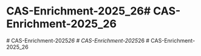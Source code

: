 # CAS-Enrichment-2025_26#   C A S - E n r i c h m e n t - 2 0 2 5 _ 2 6  
 #   C A S - E n r i c h m e n t - 2 0 2 5 _ 2 6  
 #   C A S - E n r i c h m e n t - 2 0 2 5 _ 2 6  
 #   C A S - E n r i c h m e n t - 2 0 2 5 _ 2 6  
 